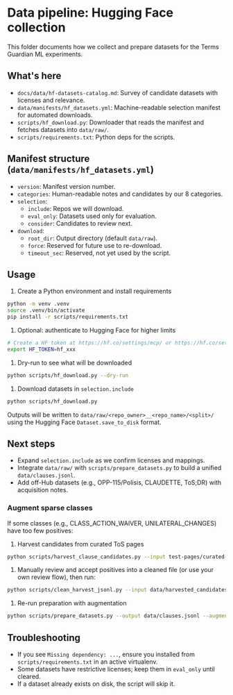 # Data pipeline: Hugging Face collection

This folder documents how we collect and prepare datasets for the Terms Guardian ML experiments.

## What's here

- `docs/data/hf-datasets-catalog.md`: Survey of candidate datasets with licenses and relevance.
- `data/manifests/hf_datasets.yml`: Machine-readable selection manifest for automated downloads.
- `scripts/hf_download.py`: Downloader that reads the manifest and fetches datasets into `data/raw/`.
- `scripts/requirements.txt`: Python deps for the scripts.

## Manifest structure (`data/manifests/hf_datasets.yml`)

- `version`: Manifest version number.
- `categories`: Human-readable notes and candidates by our 8 categories.
- `selection`:
  - `include`: Repos we will download.
  - `eval_only`: Datasets used only for evaluation.
  - `consider`: Candidates to review next.
- `download`:
  - `root_dir`: Output directory (default `data/raw`).
  - `force`: Reserved for future use to re-download.
  - `timeout_sec`: Reserved, not yet used by the script.

## Usage

1. Create a Python environment and install requirements

```bash
python -m venv .venv
source .venv/bin/activate
pip install -r scripts/requirements.txt
```

1. Optional: authenticate to Hugging Face for higher limits

```bash
# Create a HF token at https://hf.co/settings/mcp/ or https://hf.co/settings/tokens
export HF_TOKEN=hf_xxx
```

1. Dry-run to see what will be downloaded

```bash
python scripts/hf_download.py --dry-run
```

1. Download datasets in `selection.include`

```bash
python scripts/hf_download.py
```

Outputs will be written to `data/raw/<repo_owner>__<repo_name>/<split>/` using the Hugging Face `Dataset.save_to_disk` format.

## Next steps

- Expand `selection.include` as we confirm licenses and mappings.
- Integrate `data/raw/` with `scripts/prepare_datasets.py` to build a unified `data/clauses.jsonl`.
- Add off-Hub datasets (e.g., OPP-115/Polisis, CLAUDETTE, ToS;DR) with acquisition notes.

### Augment sparse classes

If some classes (e.g., CLASS_ACTION_WAIVER, UNILATERAL_CHANGES) have too few positives:

1. Harvest candidates from curated ToS pages

```bash
python scripts/harvest_clause_candidates.py --input test-pages/curated-tos --output data/harvested_candidates.jsonl
```

1. Manually review and accept positives into a cleaned file (or use your own review flow), then run:

```bash
python scripts/clean_harvest_jsonl.py --input data/harvested_candidates.jsonl --output data/harvested_class_action.cleaned.jsonl
```

1. Re-run preparation with augmentation

```bash
python scripts/prepare_datasets.py --output data/clauses.jsonl --augment data/harvested_class_action.cleaned.jsonl
```

## Troubleshooting

- If you see `Missing dependency: ...`, ensure you installed from `scripts/requirements.txt` in an active virtualenv.
- Some datasets have restrictive licenses; keep them in `eval_only` until cleared.
- If a dataset already exists on disk, the script will skip it.
